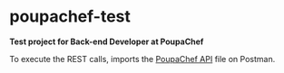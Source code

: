 # poupachef-test

**Test project for Back-end Developer at PoupaChef**

To execute the REST calls, imports the [PoupaChef API](poupaChefAPI.postman_collection) file on Postman.